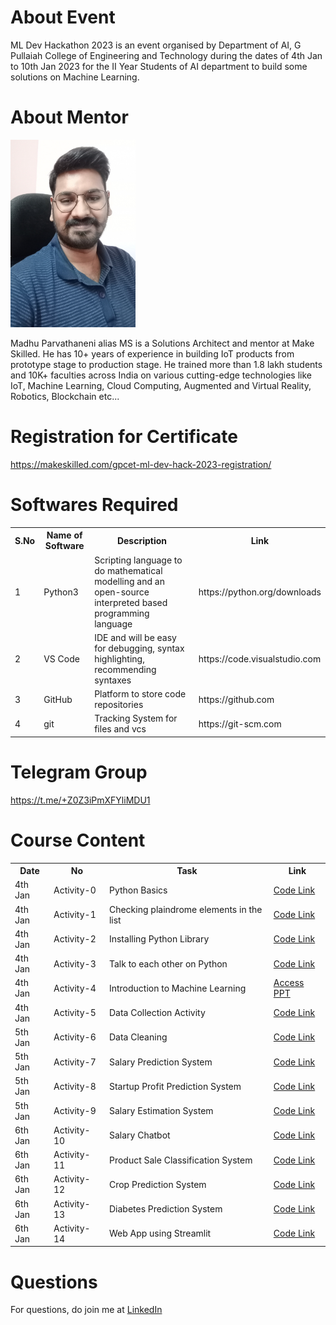 # About Event
ML Dev Hackathon 2023 is an event organised by Department of AI, G Pullaiah College of Engineering and Technology during the dates of 4th Jan to 10th Jan 2023 for the II Year Students of AI department to build some solutions on Machine Learning.

# About Mentor
<img src="https://raw.githubusercontent.com/madblocksgit/ETAI-2021---VSSUT-11th-aug-iot-session/main/maddy.jpg" height="300" width="200" />

Madhu Parvathaneni alias MS is a Solutions Architect and mentor at Make Skilled. He has 10+ years of experience in building IoT products from prototype stage to production stage. He trained more than 1.8 lakh students and 10K+ faculties across India on various cutting-edge technologies like IoT, Machine Learning, Cloud Computing, Augmented and Virtual Reality, Robotics, Blockchain etc...

# Registration for Certificate
https://makeskilled.com/gpcet-ml-dev-hack-2023-registration/

# Softwares Required
<table>
  <tr>
    <th>S.No</th>
    <th>Name of Software</th>
    <th>Description</th>
    <th>Link</th>
  </tr>
  <tr>
    <td>1</td>
    <td>Python3</td>
    <td>Scripting language to do mathematical modelling and an open-source interpreted based programming language</td>
    <td>https://python.org/downloads</td>
  </tr>
  <tr>
    <td>2</td>
    <td>VS Code</td>
    <td>IDE and will be easy for debugging, syntax highlighting, recommending syntaxes</td>
    <td>https://code.visualstudio.com</td>
  </tr>
  <tr>
    <td>3</td>
    <td>GitHub</td>
    <td>Platform to store code repositories</td>
    <td>https://github.com</td>
  </tr>
  <tr>
    <td>4</td>
    <td>git</td>
    <td>Tracking System for files and vcs</td>
    <td>https://git-scm.com</td>
  </tr>
</table>

# Telegram Group
https://t.me/+Z0Z3iPmXFYliMDU1

# Course Content
<table>
  <tr>
    <th>Date</th>
    <th>No</th>
    <th>Task</th>
    <th>Link</th>
  </tr>
  <tr>
    <td>4th Jan</td>
    <td>Activity-0</td>
    <td>Python Basics
    <td><a href="https://github.com/maddydevgits/ml-dev-hackathon-2023-gpcet/blob/main/Python-Syntaxes.ipynb">Code Link</a></td>
  </tr>
  <tr>
    <td>4th Jan</td>
    <td>Activity-1</td>
    <td>Checking plaindrome elements in the list</td>
    <td><a href="https://github.com/maddydevgits/ml-dev-hackathon-2023-gpcet/tree/main/activity-1">Code Link</a></td>
  </tr>
  <tr>
    <td>4th Jan</td>
    <td>Activity-2</td>
    <td>Installing Python Library</td>
    <td><a href="https://github.com/maddydevgits/ml-dev-hackathon-2023-gpcet/tree/main/activity-2">Code Link</a></td>
  </tr>
  <tr>
    <td>4th Jan</td>
    <td>Activity-3</td>
    <td>Talk to each other on Python</td>
    <td><a href="https://github.com/maddydevgits/ml-dev-hackathon-2023-gpcet/tree/main/activity-3">Code Link</a></td>
  </tr>
  <tr>
    <td>4th Jan</td>
    <td>Activity-4</td>
    <td>Introduction to Machine Learning</td>
    <td><a href="https://github.com/maddydevgits/ml-dev-hackathon-2023-gpcet/blob/main/ML_DEMO.pdf">Access PPT</a></td>
  </tr>
  <tr>
    <td>4th Jan</td>
    <td>Activity-5</td>
    <td>Data Collection Activity</td>
    <td><a href="https://github.com/maddydevgits/ml-dev-hackathon-2023-gpcet/tree/main/activity-5">Code Link</a></td>
  </tr>
  <tr>
    <td>5th Jan</td>
    <td>Activity-6</td>
    <td>Data Cleaning</td>
    <td><a href="https://github.com/maddydevgits/ml-dev-hackathon-2023-gpcet/tree/main/activity-6">Code Link</a></td>
  </tr>
  <tr>
    <td>5th Jan</td>
    <td>Activity-7</td>
    <td>Salary Prediction System</td>
    <td><a href="https://github.com/maddydevgits/ml-dev-hackathon-2023-gpcet/tree/main/activity-7">Code Link</a></td>
  </tr>
  <tr>
    <td>5th Jan</td>
    <td>Activity-8</td>
    <td>Startup Profit Prediction System</td>
    <td><a href="https://github.com/maddydevgits/ml-dev-hackathon-2023-gpcet/tree/main/activity-8">Code Link</a></td>
  </tr>
  <tr>
    <td>5th Jan</td>
    <td>Activity-9</td>
    <td>Salary Estimation System</td>
    <td><a href="https://github.com/maddydevgits/ml-dev-hackathon-2023-gpcet/tree/main/activity-9">Code Link</a></td>
  </tr>
  <tr>
    <td>6th Jan</td>
    <td>Activity-10</td>
    <td>Salary Chatbot</td>
    <td><a href="https://github.com/maddydevgits/ml-dev-hackathon-2023-gpcet/tree/main/activity-10">Code Link</a></td>
  </tr>
  <tr>
    <td>6th Jan</td>
    <td>Activity-11</td>
    <td>Product Sale Classification System</td>
    <td><a href="https://github.com/maddydevgits/ml-dev-hackathon-2023-gpcet/tree/main/activity-11">Code Link</a></td>
  </tr>
  <tr>
    <td>6th Jan</td>
    <td>Activity-12</td>
    <td>Crop Prediction System</td>
    <td><a href="https://github.com/maddydevgits/ml-dev-hackathon-2023-gpcet/tree/main/activity-12">Code Link</a></td>
  </tr>
  <tr>
    <td>6th Jan</td>
    <td>Activity-13</td>
    <td>Diabetes Prediction System</td>
    <td><a href="https://github.com/maddydevgits/ml-dev-hackathon-2023-gpcet/tree/main/activity-13">Code Link</a></td>
  </tr>
  <tr>
    <td>6th Jan</td>
    <td>Activity-14</td>
    <td>Web App using Streamlit</td>
    <td><a href="https://github.com/maddydevgits/ml-dev-hackathon-2023-gpcet/tree/main/activity-14">Code Link</a></td>
  </tr>
  
</table>

# Questions
For questions, do join me at <a href="https://linkedin.com/in/MadhuPIoT">LinkedIn</a>
